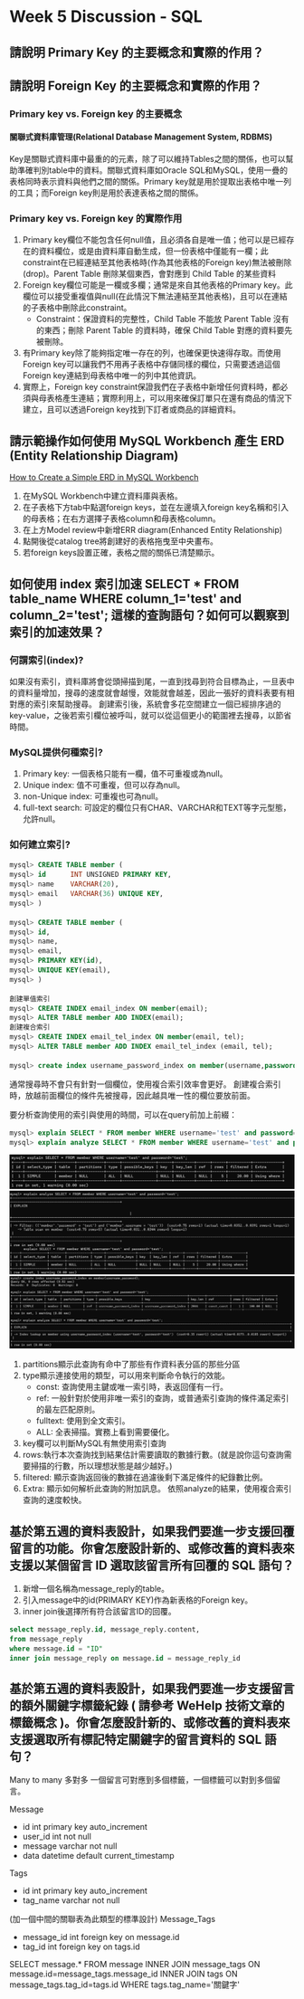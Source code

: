 # Week 5 Discussion - SQL

## 請說明 Primary Key 的主要概念和實際的作用？

## 請說明 Foreign Key 的主要概念和實際的作用？

### Primary key vs. Foreign key 的主要概念

#### 關聯式資料庫管理(Relational Database Management System, RDBMS)

Key是關聯式資料庫中最重的的元素，除了可以維持Tables之間的關係，也可以幫助準確判別table中的資料。關聯式資料庫如Oracle SQL和MySQL，使用一疊的表格同時表示資料與他們之間的關係。Primary key就是用於提取出表格中唯一列的工具；而Foreign key則是用於表達表格之間的關係。

### Primary key vs. Foreign key 的實際作用

1. Primary key欄位不能包含任何null值，且必須各自是唯一值；他可以是已經存在的資料欄位，或是由資料庫自動生成，但一份表格中僅能有一欄；此constraint在已經連結至其他表格時(作為其他表格的Foreign key)無法被刪除(drop)。Parent Table 刪除某個東西，會對應到 Child Table 的某些資料
2. Foreign key欄位可能是一欄或多欄；通常是來自其他表格的Primary key。此欄位可以接受重複值與null(在此情況下無法連結至其他表格)，且可以在連結的子表格中刪除此constraint。
    + Constraint：保證資料的完整性，Child Table 不能放 Parent Table 沒有的東西；刪除 Parent Table 的資料時，確保 Child Table 對應的資料要先被刪除。
3. 有Primary key除了能夠指定唯一存在的列，也確保更快速得存取。而使用Foreign key可以讓我們不用再子表格中存儲同樣的欄位，只需要透過這個Foreign key連結到母表格中唯一的列中其他資訊。
4. 實際上，Foreign key constraint保證我們在子表格中新增任何資料時，都必須與母表格產生連結；實際利用上，可以用來確保訂單只在還有商品的情況下建立，且可以透過Foreign key找到下訂者或商品的詳細資料。

## 請示範操作如何使用 MySQL Workbench 產生 ERD (Entity Relationship Diagram)

[How to Create a Simple ERD in MySQL Workbench](https://www.databasestar.com/mysql-workbench-erd/)

1. 在MySQL Workbench中建立資料庫與表格。
2. 在子表格下方tab中點選foreign keys，並在左邊填入foreign key名稱和引入的母表格；在右方選擇子表格column和母表格column。
3. 在上方Model review中新增ERR diagram(Enhanced Entity Relationship)
4. 點開後從catalog tree將創建好的表格拖曳至中央畫布。
5. 若foreign keys設置正確，表格之間的關係已清楚顯示。

## 如何使用 index 索引加速 SELECT * FROM table_name WHERE column_1='test' and column_2='test'; 這樣的查詢語句？如何可以觀察到索引的加速效果？

### 何謂索引(index)?

如果沒有索引，資料庫將會從頭掃描到尾，一直到找尋到符合目標為止，一旦表中的資料量增加，搜尋的速度就會越慢，效能就會越差，因此一張好的資料表要有相對應的索引來幫助搜尋。
創建索引後，系統會多花空間建立一個已經排序過的key-value，之後若索引欄位被呼叫，就可以從這個更小的範圍裡去搜尋，以節省時間。

### MySQL提供何種索引?

1. Primary key: 一個表格只能有一欄，值不可重複或為null。
2. Unique index: 值不可重複，但可以存為null。
3. non-Unique index: 可重複也可為null。
4. full-text search: 可設定的欄位只有CHAR、VARCHAR和TEXT等字元型態，允許null。

### 如何建立索引?

```SQL
mysql> CREATE TABLE member (
mysql> id      INT UNSIGNED PRIMARY KEY,
mysql> name    VARCHAR(20),
mysql> email   VARCHAR(36) UNIQUE KEY,
mysql> )

mysql> CREATE TABLE member (
mysql> id,
mysql> name,
mysql> email,
mysql> PRIMARY KEY(id),
mysql> UNIQUE KEY(email),
mysql> )

創建單值索引
mysql> CREATE INDEX email_index ON member(email);
mysql> ALTER TABLE member ADD INDEX(email);
創建複合索引
mysql> CREATE INDEX email_tel_index ON member(email, tel);
mysql> ALTER TABLE member ADD INDEX email_tel_index (email, tel);

mysql> create index username_password_index on member(username,password);
```

通常搜尋時不會只有針對一個欄位，使用複合索引效率會更好。
創建複合索引時，放越前面欄位的條件先被搜尋，因此越具唯一性的欄位要放前面。

要分析查詢使用的索引與使用的時間，可以在query前加上前綴：

```sql
mysql> explain SELECT * FROM member WHERE username='test' and password='test';
mysql> explain analyze SELECT * FROM member WHERE username='test' and password='test';
```

![W5D](/Week5%20discussion_1.png)
![W5D](/Week5%20discussion_2.png)
![W5D](/Week5%20discussion_3.png)

1. partitions顯示此查詢有命中了那些有作資料表分區的那些分區
2. type顯示連接使用的類型，可以用來判斷命令執行的效能。
    - const: 查詢使用主鍵或唯一索引時，表返回僅有一行。
    - ref: 一般針對於使用非唯一索引的查詢，或普通索引查詢的條件滿足索引的最左匹配原則。
    - fulltext: 使用到全文索引。
    - ALL: 全表掃描。實務上看到需要優化。
3. key欄可以判斷MySQL有無使用索引查詢
4. rows:執行本次查詢找到結果估計需要讀取的數據行數。(就是說你這句查詢需要掃描的行數，所以理想狀態是越少越好。)
5. filtered: 顯示查詢返回後的數據在過濾後剩下滿足條件的紀錄數比例。
6. Extra: 顯示如何解析此查詢的附加訊息。
依照analyze的結果，使用複合索引查詢的速度較快。

## 基於第五週的資料表設計，如果我們要進一步支援回覆留言的功能。你會怎麼設計新的、或修改舊的資料表來支援以某個留言 ID 選取該留言所有回覆的 SQL 語句？

1. 新增一個名稱為message_reply的table。
2. 引入message中的id(PRIMARY KEY)作為新表格的Foreign key。
3. inner join後選擇所有符合該留言ID的回覆。

```sql
select message_reply.id, message_reply.content,
from message_reply
where message.id = "ID"
inner join message_reply on message.id = message_reply_id
```

## 基於第五週的資料表設計，如果我們要進一步支援留言的額外關鍵字標籤紀錄 ( 請參考 WeHelp 技術文章的標籤概念 )。你會怎麼設計新的、或修改舊的資料表來支援選取所有標記特定關鍵字的留言資料的 SQL 語句？

Many to many 多對多
一個留言可對應到多個標籤，一個標籤可以對到多個留言。

Message

- id int primary key auto_increment
- user_id int not null
- message varchar not null
- data datetime default current_timestamp

Tags

- id int primary key auto_increment
- tag_name varchar not null

(加一個中間的關聯表為此類型的標準設計)
Message_Tags

- message_id int foreign key on message.id
- tag_id int foreign key on tags.id

SELECT message.* FROM message 
INNER JOIN message_tags ON message.id=message_tags.message_id 
INNER JOIN tags ON message_tags.tag_id=tags.id 
WHERE tags.tag_name='關鍵字'